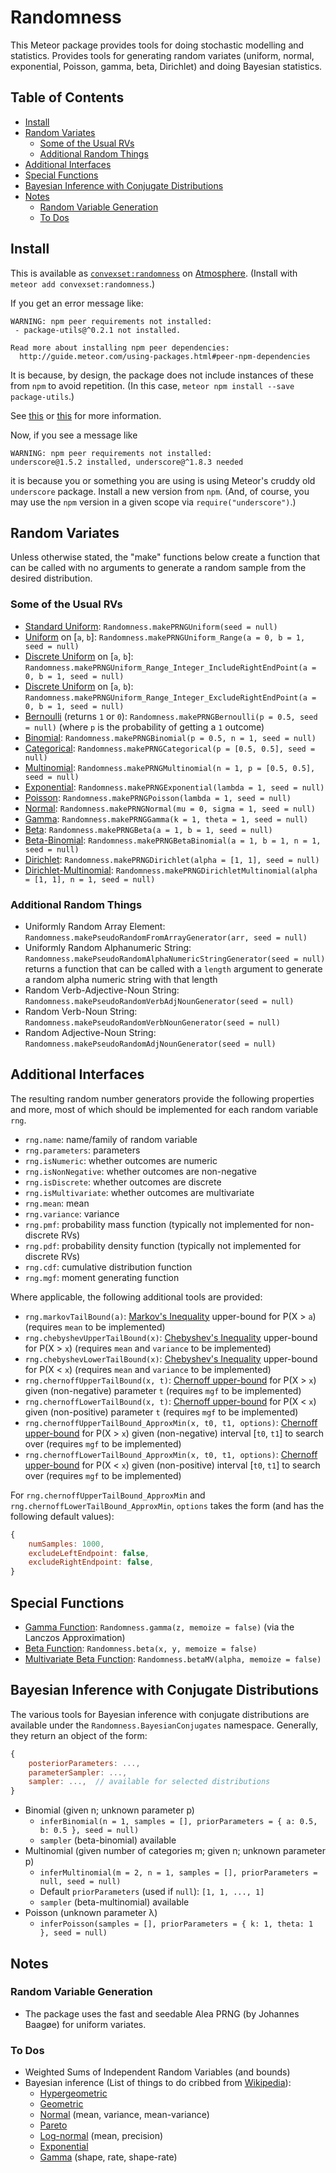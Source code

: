 # Randomness

This Meteor package provides tools for doing stochastic modelling and statistics.
Provides tools for generating random variates (uniform, normal, exponential, Poisson, gamma, beta, Dirichlet) and doing Bayesian statistics.

## Table of Contents

<!-- START doctoc generated TOC please keep comment here to allow auto update -->
<!-- DON'T EDIT THIS SECTION, INSTEAD RE-RUN doctoc TO UPDATE -->


- [Install](#install)
- [Random Variates](#random-variates)
  - [Some of the Usual RVs](#some-of-the-usual-rvs)
  - [Additional Random Things](#additional-random-things)
- [Additional Interfaces](#additional-interfaces)
- [Special Functions](#special-functions)
- [Bayesian Inference with Conjugate Distributions](#bayesian-inference-with-conjugate-distributions)
- [Notes](#notes)
  - [Random Variable Generation](#random-variable-generation)
  - [To Dos](#to-dos)

<!-- END doctoc generated TOC please keep comment here to allow auto update -->

## Install

This is available as [`convexset:randomness`](https://atmospherejs.com/convexset/randomness) on [Atmosphere](https://atmospherejs.com/). (Install with `meteor add convexset:randomness`.)

If you get an error message like:
```
WARNING: npm peer requirements not installed:
 - package-utils@^0.2.1 not installed.
          
Read more about installing npm peer dependencies:
  http://guide.meteor.com/using-packages.html#peer-npm-dependencies
```
It is because, by design, the package does not include instances of these from `npm` to avoid repetition. (In this case, `meteor npm install --save package-utils`.)

See [this](http://guide.meteor.com/using-packages.html#peer-npm-dependencies) or [this](https://atmospherejs.com/tmeasday/check-npm-versions) for more information.

Now, if you see a message like
```
WARNING: npm peer requirements not installed:
underscore@1.5.2 installed, underscore@^1.8.3 needed
```
it is because you or something you are using is using Meteor's cruddy old `underscore` package. Install a new version from `npm`. (And, of course, you may use the `npm` version in a given scope via `require("underscore")`.)


## Random Variates

Unless otherwise stated, the "make" functions below create a function that can be called with no arguments to generate a random sample from the desired distribution.

### Some of the Usual RVs

 - [Standard Uniform](https://en.wikipedia.org/wiki/Uniform_distribution_(continuous)): `Randomness.makePRNGUniform(seed = null)`
 - [Uniform](https://en.wikipedia.org/wiki/Uniform_distribution_(continuous)) on [`a`, `b`]: `Randomness.makePRNGUniform_Range(a = 0, b = 1, seed = null)`
 - [Discrete Uniform](https://en.wikipedia.org/wiki/Uniform_distribution_(discrete)) on [`a`, `b`]: `Randomness.makePRNGUniform_Range_Integer_IncludeRightEndPoint(a = 0, b = 1, seed = null)`
 - [Discrete Uniform](https://en.wikipedia.org/wiki/Uniform_distribution_(discrete)) on [`a`, `b`): `Randomness.makePRNGUniform_Range_Integer_ExcludeRightEndPoint(a = 0, b = 1, seed = null)`
 - [Bernoulli](https://en.wikipedia.org/wiki/Bernoulli_distribution) (returns `1` or `0`): `Randomness.makePRNGBernoulli(p = 0.5, seed = null)` (where `p` is the probability of getting a `1` outcome)
 - [Binomial](https://en.wikipedia.org/wiki/Binomial_distribution): `Randomness.makePRNGBinomial(p = 0.5, n = 1, seed = null)`
 - [Categorical](https://en.wikipedia.org/wiki/Categorical_distribution): `Randomness.makePRNGCategorical(p = [0.5, 0.5], seed = null)`
 - [Multinomial](https://en.wikipedia.org/wiki/Multinomial_distribution): `Randomness.makePRNGMultinomial(n = 1, p = [0.5, 0.5], seed = null)`
 - [Exponential](https://en.wikipedia.org/wiki/Exponential_distribution): `Randomness.makePRNGExponential(lambda = 1, seed = null)`
 - [Poisson](https://en.wikipedia.org/wiki/Poisson_distribution): `Randomness.makePRNGPoisson(lambda = 1, seed = null)`
 - [Normal](https://en.wikipedia.org/wiki/Normal_distribution): `Randomness.makePRNGNormal(mu = 0, sigma = 1, seed = null)`
 - [Gamma](https://en.wikipedia.org/wiki/Gamma_distribution): `Randomness.makePRNGGamma(k = 1, theta = 1, seed = null)`
 - [Beta](https://en.wikipedia.org/wiki/Beta_distribution): `Randomness.makePRNGBeta(a = 1, b = 1, seed = null)`
 - [Beta-Binomial](https://en.wikipedia.org/wiki/Beta-binomial_distribution): `Randomness.makePRNGBetaBinomial(a = 1, b = 1, n = 1, seed = null)`
 - [Dirichlet](https://en.wikipedia.org/wiki/Dirichlet_distribution): `Randomness.makePRNGDirichlet(alpha = [1, 1], seed = null)`
 - [Dirichlet-Multinomial](https://en.wikipedia.org/wiki/Dirichlet-multinomial_distribution): `Randomness.makePRNGDirichletMultinomial(alpha = [1, 1], n = 1, seed = null)`

### Additional Random Things
 - Uniformly Random Array Element: `Randomness.makePseudoRandomFromArrayGenerator(arr, seed = null)`
 - Uniformly Random Alphanumeric String: `Randomness.makePseudoRandomAlphaNumericStringGenerator(seed = null)` returns a function that can be called with a `length` argument to generate a random alpha numeric string with that length
 - Random Verb-Adjective-Noun String: `Randomness.makePseudoRandomVerbAdjNounGenerator(seed = null)`
 - Random Verb-Noun String: `Randomness.makePseudoRandomVerbNounGenerator(seed = null)`
 - Random Adjective-Noun String: `Randomness.makePseudoRandomAdjNounGenerator(seed = null)`

## Additional Interfaces

The resulting random number generators provide the following properties and more, most of which should be implemented for each random variable `rng`.

- `rng.name`: name/family of random variable
- `rng.parameters`: parameters
- `rng.isNumeric`: whether outcomes are numeric
- `rng.isNonNegative`: whether outcomes are non-negative
- `rng.isDiscrete`: whether outcomes are discrete
- `rng.isMultivariate`: whether outcomes are multivariate
- `rng.mean`: mean
- `rng.variance`: variance
- `rng.pmf`: probability mass function (typically not implemented for non-discrete RVs)
- `rng.pdf`: probability density function (typically not implemented for discrete RVs)
- `rng.cdf`: cumulative distribution function
- `rng.mgf`: moment generating function

Where applicable, the following additional tools are provided:

 - `rng.markovTailBound(a)`: [Markov's Inequality](https://en.wikipedia.org/wiki/Markov%27s_inequality) upper-bound for P(X > `a`) (requires `mean` to be implemented)
 - `rng.chebyshevUpperTailBound(x)`: [Chebyshev's Inequality](https://en.wikipedia.org/wiki/Chebyshev%27s_inequality) upper-bound for P(X > `x`) (requires `mean` and `variance` to be implemented)
 - `rng.chebyshevLowerTailBound(x)`: [Chebyshev's Inequality](https://en.wikipedia.org/wiki/Chebyshev%27s_inequality) upper-bound for P(X < `x`) (requires `mean` and `variance` to be implemented)
 - `rng.chernoffUpperTailBound(x, t)`: [Chernoff upper-bound](https://en.wikipedia.org/wiki/Chernoff_bound) for P(X > `x`) given (non-negative) parameter `t` (requires `mgf` to be implemented)
 - `rng.chernoffLowerTailBound(x, t)`: [Chernoff upper-bound](https://en.wikipedia.org/wiki/Chernoff_bound) for P(X < `x`) given (non-positive) parameter `t` (requires `mgf` to be implemented)
 - `rng.chernoffUpperTailBound_ApproxMin(x, t0, t1, options)`: [Chernoff upper-bound](https://en.wikipedia.org/wiki/Chernoff_bound) for P(X > `x`) given (non-negative) interval [`t0`, `t1`] to search over (requires `mgf` to be implemented)
 - `rng.chernoffLowerTailBound_ApproxMin(x, t0, t1, options)`: [Chernoff upper-bound](https://en.wikipedia.org/wiki/Chernoff_bound) for P(X < `x`) given (non-positive) interval [`t0`, `t1`] to search over (requires `mgf` to be implemented)

For `rng.chernoffUpperTailBound_ApproxMin` and `rng.chernoffLowerTailBound_ApproxMin`, `options` takes the form (and has the following default values):
```javascript
{
    numSamples: 1000,
    excludeLeftEndpoint: false,
    excludeRightEndpoint: false,
}
```

## Special Functions

 - [Gamma Function](https://en.wikipedia.org/wiki/Gamma_function): `Randomness.gamma(z, memoize = false)` (via the Lanczos Approximation)
 - [Beta Function](https://en.wikipedia.org/wiki/Beta_function): `Randomness.beta(x, y, memoize = false)`
 - [Multivariate Beta Function](https://en.wikipedia.org/wiki/Beta_function#Multivariate_beta_function): `Randomness.betaMV(alpha, memoize = false)`

## Bayesian Inference with Conjugate Distributions

The various tools for Bayesian inference with conjugate distributions are available under the `Randomness.BayesianConjugates` namespace. Generally, they return an object of the form:

```javascript
{
    posteriorParameters: ...,
    parameterSampler: ...,
    sampler: ...,  // available for selected distributions
}
```

 - Binomial (given n; unknown parameter p)
   * `inferBinomial(n = 1, samples = [], priorParameters = { a: 0.5, b: 0.5 }, seed = null)`
   * `sampler` (beta-binomial) available
 - Multinomial (given number of categories m; given n; unknown parameter p)
   * `inferMultinomial(m = 2, n = 1, samples = [], priorParameters = null, seed = null)`
   * Default `priorParameters` (used if `null`): `[1, 1, ..., 1]`
   * `sampler` (beta-multinomial) available
 - Poisson (unknown parameter &lambda;)
   * `inferPoisson(samples = [], priorParameters = { k: 1, theta: 1 }, seed = null)`


## Notes

### Random Variable Generation
 - The package uses the fast and seedable Alea PRNG (by Johannes Baagøe) for uniform variates.

### To Dos
 - Weighted Sums of Independent Random Variables (and bounds)
 - Bayesian inference (List of things to do cribbed from [Wikipedia](https://en.wikipedia.org/wiki/Conjugate_prior)):
   * [Hypergeometric](https://en.wikipedia.org/wiki/Hypergeometric_distribution)
   * [Geometric](https://en.wikipedia.org/wiki/Geometric_distribution)
   * [Normal](https://en.wikipedia.org/wiki/Normal_distribution) (mean, variance, mean-variance)
   * [Pareto](https://en.wikipedia.org/wiki/Pareto_distribution)
   * [Log-normal](https://en.wikipedia.org/wiki/Log-normal_distribution) (mean, precision)
   * [Exponential](https://en.wikipedia.org/wiki/Exponential_distribution)
   * [Gamma](https://en.wikipedia.org/wiki/Gamma_distribution) (shape, rate, shape-rate)